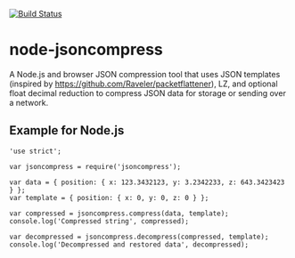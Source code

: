 [![Build Status](https://travis-ci.org/tirithen/node-jsoncompress.svg?branch=master)](https://travis-ci.org/tirithen/node-jsoncompress)

# node-jsoncompress

A Node.js and browser JSON compression tool that uses JSON templates (inspired by https://github.com/Raveler/packetflattener), LZ, and optional float decimal reduction to compress JSON data for storage or sending over a network.

## Example for Node.js

    'use strict';

    var jsoncompress = require('jsoncompress');

    var data = { position: { x: 123.3432123, y: 3.2342233, z: 643.3423423 } };
    var template = { position: { x: 0, y: 0, z: 0 } };

    var compressed = jsoncompress.compress(data, template);
    console.log('Compressed string', compressed);

    var decompressed = jsoncompress.decompress(compressed, template);
    console.log('Decompressed and restored data', decompressed);
